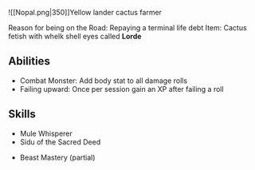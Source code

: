![[Nopal.png|350]]Yellow lander cactus farmer

Reason for being on the Road: Repaying a terminal life debt
Item: Cactus fetish with whelk shell eyes called **Lorde**

## Abilities
- Combat Monster: Add body stat to all damage rolls
- Failing upward: Once per session gain an XP after failing a roll

## Skills
- Mule Whisperer
- Sidu of the Sacred Deed
* Beast Mastery (partial)


